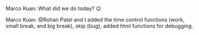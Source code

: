 Marco Kuan: What did we do today? :wink:

Marco Kuan: @Rohan Patel and I added the time control functions (work, small break, and big break), skip (bug), added html functions for debugging.